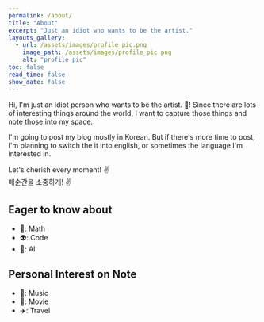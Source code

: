 ```yaml
---
permalink: /about/
title: "About"
excerpt: "Just an idiot who wants to be the artist."
layouts_gallery:
  - url: /assets/images/profile_pic.png
    image_path: /assets/images/profile_pic.png
    alt: "profile_pic"
toc: false
read_time: false
show_date: false
---
```


Hi, I'm just an idiot person who wants to be the artist. :metal:! Since there are lots of interesting things around the world, I want to capture those things and note those into my space.

I'm going to post my blog mostly in Korean. But if there's more time to post, I'm planning to switch the it into english, or sometimes the language I'm interested in.

Let's cherish every moment! :v: <br>
매순간을 소중하게! :v:


## Eager to know about
- :space_invader:: Math
- :alien:: Code
- :monkey:: AI

## Personal Interest on Note
- :musical_note:: Music
- :movie_camera:: Movie
- :airplane:: Travel

